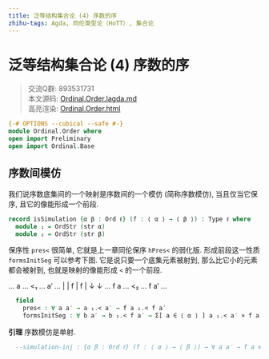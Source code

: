```yaml
---
title: 泛等结构集合论 (4) 序数的序
zhihu-tags: Agda, 同伦类型论（HoTT）, 集合论
---
```


# 泛等结构集合论 (4) 序数的序

> 交流Q群: 893531731  
> 本文源码: [Ordinal.Order.lagda.md](https://github.com/choukh/USST/blob/main/src/Ord/Order.lagda.md)  
> 高亮渲染: [Ordinal.Order.html](https://choukh.github.io/USST/Ord.Order.html)  

```agda
{-# OPTIONS --cubical --safe #-}
module Ordinal.Order where
open import Preliminary
open import Ordinal.Base
```

## 序数间模仿

我们说序数底集间的一个映射是序数间的一个模仿 (简称序数模仿), 当且仅当它保序, 且它的像能形成一个前段.

```agda
record isSimulation {α β : Ord ℓ} (f : ⟨ α ⟩ → ⟨ β ⟩) : Type ℓ where
  module ₁ = OrdStr (str α)
  module ₂ = OrdStr (str β)
```

保序性 `pres<` 很简单, 它就是上一章同伦保序 `hPres<` 的弱化版. 形成前段这一性质 `formsInitSeg` 可以参考下图. 它是说只要一个底集元素被射到, 那么比它小的元素都会被射到, 也就是映射的像能形成 `<` 的一个前段.

... a   ... <₁ ... a′  ...
    |              |
  f |            f |
    ↓              ↓
... f a ... <₂ ... f a′ ...

```agda
  field
    pres< : ∀ a a′ → a ₁.< a′ → f a ₂.< f a′
    formsInitSeg : ∀ b a′ → b ₂.< f a′ → Σ[ a ∈ ⟨ α ⟩ ] a ₁.< a′ × f a ≡ b
```

**引理** 序数模仿是单射.

```agda
  --simulation-inj : {α β : Ord ℓ} (f : ⟨ α ⟩ → ⟨ β ⟩) → ∀ a a′ → f a ≡ f a′ → a ≡ a′
```
